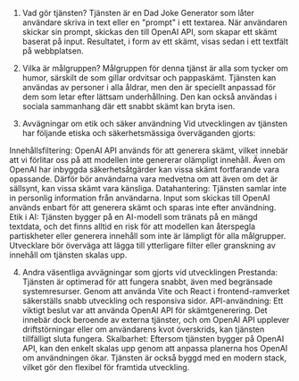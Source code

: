 1. Vad gör tjänsten?
Tjänsten är en Dad Joke Generator som låter användare skriva in text eller en "prompt" i ett textarea. När användaren skickar sin prompt, skickas den till OpenAI
API, som skapar ett skämt baserat på input. Resultatet, i form av ett skämt, visas sedan i ett textfält på webbplatsen.

2. Vilka är målgruppen?
Målgruppen för denna tjänst är alla som tycker om humor, särskilt de som gillar ordvitsar och pappaskämt. Tjänsten kan användas av personer i alla åldrar, men den är speciellt anpassad för dem som letar efter lättsam underhållning. Den kan också användas i sociala sammanhang där ett snabbt skämt kan bryta isen.

3. Avvägningar om etik och säker användning
Vid utvecklingen av tjänsten har följande etiska och säkerhetsmässiga överväganden gjorts:

Innehållsfiltering: OpenAI API används för att generera skämt, vilket innebär att vi förlitar oss på att modellen inte genererar olämpligt innehåll. Även om OpenAI har inbyggda säkerhetsåtgärder kan vissa skämt fortfarande vara opassande. Därför bör användarna vara medvetna om att även om det är sällsynt, kan vissa skämt vara känsliga.
Datahantering: Tjänsten samlar inte in personlig information från användarna. Input som skickas till OpenAI används enbart för att generera skämt och sparas inte efter användning.
Etik i AI: Tjänsten bygger på en AI-modell som tränats på en mängd textdata, och det finns alltid en risk för att modellen kan återspegla partiskheter eller generera innehåll som inte är lämpligt för alla målgrupper. Utvecklare bör överväga att lägga till ytterligare filter eller granskning av innehåll om tjänsten skalas upp.

4. Andra väsentliga avvägningar som gjorts vid utvecklingen
Prestanda: Tjänsten är optimerad för att fungera snabbt, även med begränsade systemresurser. Genom att använda Vite och React i frontend-ramverket säkerställs snabb utveckling och responsiva sidor.
API-användning: Ett viktigt beslut var att använda OpenAI
API för skämtgenerering. Det innebär dock beroende av externa tjänster, och om OpenAI
API upplever driftstörningar eller om användarens kvot överskrids, kan tjänsten tillfälligt sluta fungera.
Skalbarhet: Eftersom tjänsten bygger på OpenAI
API, kan den enkelt skalas upp genom att anpassa planerna hos OpenAI om användningen ökar. Tjänsten är också byggd med en modern stack, vilket gör den flexibel för framtida utveckling.